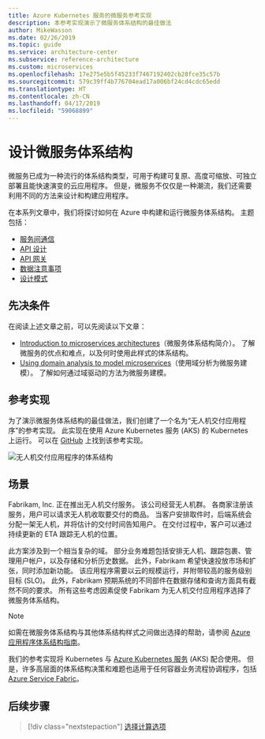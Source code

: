 ```yaml
---
title: Azure Kubernetes 服务的微服务参考实现
description: 本参考实现演示了微服务体系结构的最佳做法
author: MikeWasson
ms.date: 02/26/2019
ms.topic: guide
ms.service: architecture-center
ms.subservice: reference-architecture
ms.custom: microservices
ms.openlocfilehash: 17e275e5b5f45233f7467192402cb28fce35c57b
ms.sourcegitcommit: 579c39ff4b776704ead17a006bf24cd4cdc65edd
ms.translationtype: HT
ms.contentlocale: zh-CN
ms.lasthandoff: 04/17/2019
ms.locfileid: "59068899"
---
```

# <a name="designing-a-microservices-architecture"></a>设计微服务体系结构

微服务已成为一种流行的体系结构类型，可用于构建可复原、高度可缩放、可独立部署且能快速演变的云应用程序。 但是，微服务不仅仅是一种潮流，我们还需要利用不同的方法来设计和构建应用程序。

在本系列文章中，我们将探讨如何在 Azure 中构建和运行微服务体系结构。 主题包括：

- [服务间通信](./interservice-communication.md)
- [API 设计](./api-design.md)
- [API 网关](./gateway.md)
- [数据注意事项](./data-considerations.md)
- [设计模式](./patterns.md)

## <a name="prerequisites"></a>先决条件

在阅读上述文章之前，可以先阅读以下文章：

- [Introduction to microservices architectures](../introduction.md)（微服务体系结构简介）。 了解微服务的优点和难点，以及何时使用此样式的体系结构。
- [Using domain analysis to model microservices](../model/domain-analysis.md)（使用域分析为微服务建模）。 了解如何通过域驱动的方法为微服务建模。

## <a name="reference-implementation"></a>参考实现

为了演示微服务体系结构的最佳做法，我们创建了一个名为“无人机交付应用程序”的参考实现。 此实现在使用 Azure Kubernetes 服务 (AKS) 的 Kubernetes 上运行。 可以在 [GitHub][drone-ri] 上找到该参考实现。

![无人机交付应用程序的体系结构](../images/drone-delivery.png)

## <a name="scenario"></a>场景

Fabrikam, Inc. 正在推出无人机交付服务。 该公司经营无人机群。 各商家注册该服务，用户可以请求无人机收取要交付的商品。 当客户安排取件时，后端系统会分配一架无人机，并将估计的交付时间告知用户。 在交付过程中，客户可以通过持续更新的 ETA 跟踪无人机的位置。

此方案涉及到一个相当复杂的域。 部分业务难题包括安排无人机、跟踪包裹、管理用户帐户，以及存储和分析历史数据。 此外，Fabrikam 希望快速投放市场和扩张，同时添加新功能。 该应用程序需要以云的规模运行，并附带较高的服务级别目标 (SLO)。 此外，Fabrikam 预期系统的不同部件在数据存储和查询方面具有截然不同的要求。 所有这些考虑因素促使 Fabrikam 为无人机交付应用程序选择了微服务体系结构。

> [!NOTE]
> 如需在微服务体系结构与其他体系结构样式之间做出选择的帮助，请参阅 [Azure 应用程序体系结构指南](../../guide/index.md)。

我们的参考实现将 Kubernetes 与 [Azure Kubernetes 服务](/azure/aks/) (AKS) 配合使用。 但是，许多高层面的体系结构决策和难题也适用于任何容器业务流程协调程序，包括 [Azure Service Fabric](/azure/service-fabric/)。

<!-- links -->

[drone-ri]: https://github.com/mspnp/microservices-reference-implementation/tree/v0.1.0-orig

## <a name="next-steps"></a>后续步骤

> [!div class="nextstepaction"]
> [选择计算选项](./compute-options.md)